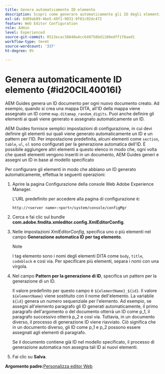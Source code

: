 ```yaml
---
title: Genera automaticamente ID elemento
description: Scopri come generare automaticamente gli ID degli elementi
exl-id: 8d09ab89-4be5-49f1-9831-9f01c92dc472
feature: Web Editor Configuration
role: Admin
level: Experienced
source-git-commit: 0513ecac38840a4cc649758bd1180edff1f8aed1
workflow-type: tm+mt
source-wordcount: '337'
ht-degree: 0%

---
```


# Genera automaticamente ID elemento {#id20CIL40016I}

AEM Guides genera un ID documento per ogni nuovo documento creato. Ad esempio, quando si crea una mappa DITA, all&#39;ID della mappa viene assegnato un ID come `map.ditamap_random_digits`. Puoi anche definire gli elementi ai quali viene generato e assegnato automaticamente un ID.

AEM Guides fornisce semplici impostazioni di configurazione, in cui devi definire gli elementi sui quali viene generato automaticamente un ID e un pattern per l’ID. Per impostazione predefinita, alcuni elementi come `section`, `table`, `ul`, `ol` sono configurati per la generazione automatica dell&#39;ID. È possibile aggiungere altri elementi a questo elenco in modo che, ogni volta che questi elementi vengono inseriti in un documento, AEM Guides generi e assegni un ID in base al modello specificato

Per configurare gli elementi in modo che abbiano un ID generato automaticamente, effettua le seguenti operazioni:

1. Aprire la pagina Configurazione della console Web Adobe Experience Manager.

   L&#39;URL predefinito per accedere alla pagina di configurazione è:

   ```http
   http://<server name>:<port>/system/console/configMgr
   ```

1. Cerca e fai clic sul bundle **com.adobe.fmdita.xmleditor.config.XmlEditorConfig**.

1. Nelle impostazioni *XmlEditorConfig*, specifica uno o più elementi nel campo **Generazione automatica ID per tag elemento**.

   >[!NOTE]
   >
   > I tag elemento sono i nomi degli elementi DITA come `body`, `title`, `codeblock` e così via. Per specificare più elementi, separa i nomi con una virgola.

1. Nel campo **Pattern per la generazione di ID**, specifica un pattern per la generazione di un ID.

   Il valore predefinito per questo campo è `${elementName}_${id}`. Il valore `${elementName}` viene sostituito con il nome dell&#39;elemento. La variabile `${id}` genera un numero sequenziale per l&#39;elemento. Ad esempio, se assegni all&#39;elemento paragrafo gli ID generati automaticamente, il primo paragrafo dell&#39;argomento o del documento otterrà un ID come p\_1, il paragrafo successivo otterrà p\_2 e così via. Tuttavia, in un documento diverso, il processo di generazione ID viene riavviato. Ciò significa che in un documento diverso, gli ID come p\_1 e p\_2 possono essere assegnati agli elementi di paragrafo.

   Se il documento contiene già ID nel modello specificato, il processo di generazione automatica non assegna tali ID ai nuovi elementi.

1. Fai clic su **Salva**.


**Argomento padre:**&#x200B;[ Personalizza editor Web](conf-web-editor.md)

